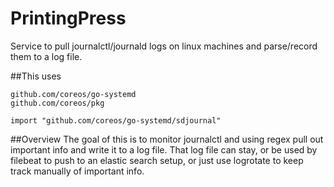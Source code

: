 # PrintingPress
Service to pull journalctl/journald logs on linux machines and parse/record them to a log file.

##This uses
```
github.com/coreos/go-systemd
github.com/coreos/pkg

import "github.com/coreos/go-systemd/sdjournal"
```

##Overview
The goal of this is to monitor journalctl and using regex pull out important info and write it to a log file.
That log file can stay, or be used by filebeat to push to an elastic search setup, or just use logrotate to keep track manually of important info.

